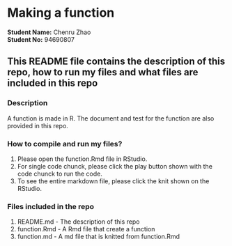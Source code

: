 # Making a function

**Student Name:** Chenru Zhao    
**Student No:** 94690807

## This README file contains the description of this repo, how to run my files and what files are included in this repo

### Description
A function is made in R. The document and test for the function are also provided in this repo.

### How to compile and run my files?
1. Please open the function.Rmd file in RStudio.
2. For single code chunck, please click the play button shown with the code chunck to run the code.
3. To see the entire markdown file, please click the knit shown on the RStudio.

### Files included in the repo
1. README.md - The description of this repo
2. function.Rmd - A Rmd file that create a function
3. function.md - A md file that is knitted from function.Rmd


